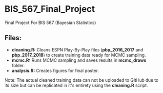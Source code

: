# BIS_567_Final_Project
Final Project For BIS 567 (Bayesian Statistics)

## Files:
* __cleaning.R:__ Cleans ESPN Play-By-Play files (__pbp_2016_2017__ and __pbp_2017_2018__) to create training data ready for MCMC sampling.
* __mcmc.R:__ Runs MCMC sampling and saves results in __mcmc_draws__ folder.
* __analysis.R:__ Creates figures for final poster.

Note: The actual cleaned training data can not be uploaded to GitHub due to its size but can be replicated in it's entirety using the __cleaning.R__ script.
